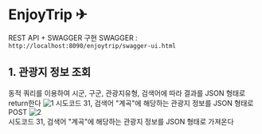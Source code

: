 # EnjoyTrip ✈
REST API + SWAGGER 구현
SWAGGER : `http://localhost:8090/enjoytrip/swagger-ui.html`

## 1. 관광지 정보 조회
동적 쿼리를 이용하여 시군, 구군, 관광지유형, 검색어에 따라 결과를 JSON 형태로 return한다
![1](/uploads/a7418dcef1cfbf1b9b01dd0d7b471dd8/1.JPG)
시도코드 31, 검색어 "계곡"에 해당하는 관광지 정보를 JSON 형태로 POST
![2](/uploads/3d4b6a5b91f7cd7bb3eb4132ad2a0286/2.JPG)\
시도코드 31, 검색어 "계곡"에 해당하는 관광지 정보를 JSON 형태로 가져온다

